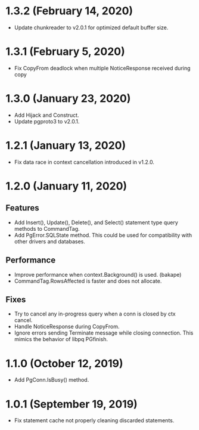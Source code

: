 # 1.3.2 (February 14, 2020)

* Update chunkreader to v2.0.1 for optimized default buffer size.

# 1.3.1 (February 5, 2020)

* Fix CopyFrom deadlock when multiple NoticeResponse received during copy

# 1.3.0 (January 23, 2020)

* Add Hijack and Construct.
* Update pgproto3 to v2.0.1.

# 1.2.1 (January 13, 2020)

* Fix data race in context cancellation introduced in v1.2.0.

# 1.2.0 (January 11, 2020)

## Features

* Add Insert(), Update(), Delete(), and Select() statement type query methods to CommandTag.
* Add PgError.SQLState method. This could be used for compatibility with other drivers and databases.

## Performance

* Improve performance when context.Background() is used. (bakape)
* CommandTag.RowsAffected is faster and does not allocate.

## Fixes

* Try to cancel any in-progress query when a conn is closed by ctx cancel.
* Handle NoticeResponse during CopyFrom.
* Ignore errors sending Terminate message while closing connection. This mimics the behavior of libpq PGfinish.

# 1.1.0 (October 12, 2019)

* Add PgConn.IsBusy() method.

# 1.0.1 (September 19, 2019)

* Fix statement cache not properly cleaning discarded statements.
